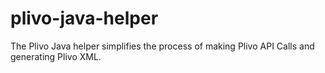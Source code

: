 plivo-java-helper
=================

The Plivo Java helper simplifies the process of making Plivo API Calls and generating Plivo XML.
